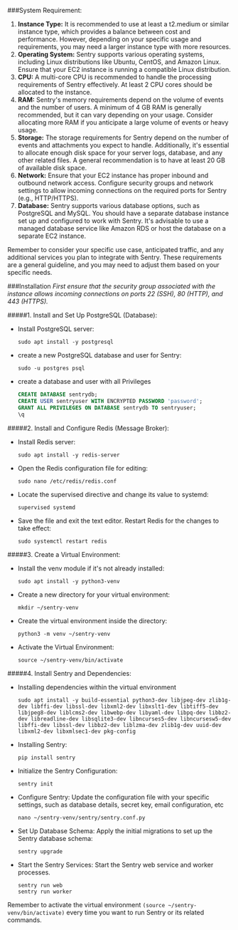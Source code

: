 ###System Requirement:

1. **Instance Type:** It is recommended to use at least a t2.medium or similar instance type, which provides a balance between cost and performance. However, depending on your specific usage and requirements, you may need a larger instance type with more resources.
2. **Operating System:** Sentry supports various operating systems, including Linux distributions like Ubuntu, CentOS, and Amazon Linux. Ensure that your EC2 instance is running a compatible Linux distribution.
3. **CPU:** A multi-core CPU is recommended to handle the processing requirements of Sentry effectively. At least 2 CPU cores should be allocated to the instance.
4. **RAM:** Sentry's memory requirements depend on the volume of events and the number of users. A minimum of 4 GB RAM is generally recommended, but it can vary depending on your usage. Consider allocating more RAM if you anticipate a large volume of events or heavy usage.
5. **Storage:** The storage requirements for Sentry depend on the number of events and attachments you expect to handle. Additionally, it's essential to allocate enough disk space for your server logs, database, and any other related files. A general recommendation is to have at least 20 GB of available disk space.
6. **Network:** Ensure that your EC2 instance has proper inbound and outbound network access. Configure security groups and network settings to allow incoming connections on the required ports for Sentry (e.g., HTTP/HTTPS).
7. **Database:** Sentry supports various database options, such as PostgreSQL and MySQL. You should have a separate database instance set up and configured to work with Sentry. It's advisable to use a managed database service like Amazon RDS or host the database on a separate EC2 instance.

Remember to consider your specific use case, anticipated traffic, and any additional services you plan to integrate with Sentry. These requirements are a general guideline, and you may need to adjust them based on your specific needs.

###Installation
*First ensure that the security group associated with the instance allows incoming connections on ports 22 (SSH), 80 (HTTP), and 443 (HTTPS).*

#####1. Install and Set Up PostgreSQL (Database): 
-   Install PostgreSQL server:
    ```shell
    sudo apt install -y postgresql
    ```
- create a new PostgreSQL database and user for Sentry:
    ```shell
    sudo -u postgres psql
    ```
- create a database and user with all Privileges
    ```sql
    CREATE DATABASE sentrydb;
    CREATE USER sentryuser WITH ENCRYPTED PASSWORD 'password';
    GRANT ALL PRIVILEGES ON DATABASE sentrydb TO sentryuser;
    \q
    ```
#####2. Install and Configure Redis (Message Broker): 
- Install Redis server:
    ```shell
    sudo apt install -y redis-server
    ```
- Open the Redis configuration file for editing:
    ```shell
    sudo nano /etc/redis/redis.conf
    ```
- Locate the supervised directive and change its value to systemd:
    ```shell
    supervised systemd
    ```
- Save the file and exit the text editor. Restart Redis for the changes to take effect:
    ```shell
    sudo systemctl restart redis
    ```
#####3. Create a Virtual Environment:
- Install the venv module if it's not already installed:
    ```shell
    sudo apt install -y python3-venv
    ```
- Create a new directory for your virtual environment:
    ```shell
    mkdir ~/sentry-venv
    ```
- Create the virtual environment inside the directory:
    ```shell
    python3 -m venv ~/sentry-venv
    ```
- Activate the Virtual Environment:
    ```shell
    source ~/sentry-venv/bin/activate
    ```
#####4. Install Sentry and Dependencies:
- Installing dependencies within the virtual environment
    ```shell
    sudo apt install -y build-essential python3-dev libjpeg-dev zlib1g-dev libffi-dev libssl-dev libxml2-dev libxslt1-dev libtiff5-dev libjpeg8-dev liblcms2-dev libwebp-dev libyaml-dev libpq-dev libbz2-dev libreadline-dev libsqlite3-dev libncurses5-dev libncursesw5-dev libffi-dev libssl-dev libbz2-dev liblzma-dev zlib1g-dev uuid-dev libxml2-dev libxmlsec1-dev pkg-config
    ```
- Installing Sentry:
    ```shell
    pip install sentry
    ```
- Initialize the Sentry Configuration:
    ```shell
    sentry init
    ```
- Configure Sentry: Update the configuration file with your specific settings, such as database details, secret key, email configuration, etc
    ```shell
    nano ~/sentry-venv/sentry/sentry.conf.py
    ```
    
- Set Up Database Schema: Apply the initial migrations to set up the Sentry database schema:
    ```shell
    sentry upgrade
    ```
- Start the Sentry Services: Start the Sentry web service and worker processes.
    ```shell
    sentry run web
    sentry run worker
    ```

Remember to activate the virtual environment `(source ~/sentry-venv/bin/activate)` every time you want to run Sentry or its related commands.